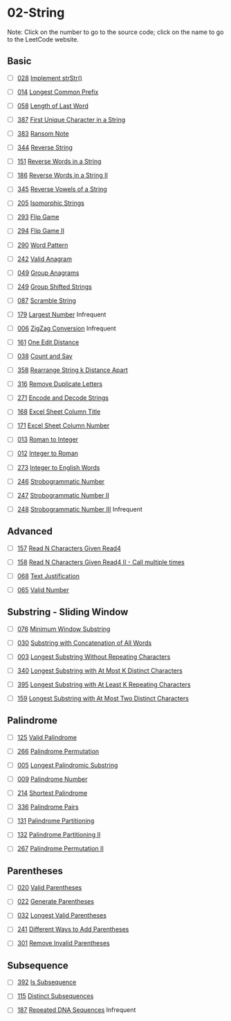 # 02-String
Note: Click on the number to go to the source code; click on the name to go to the LeetCode website.
## Basic

- [ ] [028](028_Implement_strStr().cpp) [Implement strStr()](https://leetcode.com/problems/implement-strstr/description/)

- [ ] [014](014_Longest_Common_Prefix.cpp) [Longest Common Prefix](https://leetcode.com/problems/longest-common-prefix/description/)

- [ ] [058](058_Length_of_Last_Word.cpp) [Length of Last Word](https://leetcode.com/problems/length-of-last-word/description/)

- [ ] [387](387_First_Unique_Character_in_a_String.cpp) [First Unique Character in a String](https://leetcode.com/problems/first-unique-character-in-a-string/description/)

- [ ] [383](383_Ransom_Note.cpp) [Ransom Note](https://leetcode.com/problems/ransom-note/description/)

- [ ] [344](344_Reverse_String.cpp) [Reverse String](https://leetcode.com/problems/reverse-string/description/)

- [ ] [151](151_Reverse_Words_in_a_String.cpp) [Reverse Words in a String](https://leetcode.com/problems/reverse-words-in-a-string/description/)

- [ ] [186](186_Reverse_Words_in_a_String_II.cpp) [Reverse Words in a String II](https://leetcode.com/problems/reverse-words-in-a-string-ii/description/)

- [ ] [345](345_Reverse_Vowels_of_a_String.cpp) [Reverse Vowels of a String](https://leetcode.com/problems/reverse-vowels-of-a-string/description/)

- [ ] [205](205_Isomorphic_Strings.cpp) [Isomorphic Strings](https://leetcode.com/problems/isomorphic-strings/description/)

- [ ] [293](293_Flip_Game.cpp) [Flip Game](https://leetcode.com/problems/flip-game/description/)

- [ ] [294](294_Flip_Game_II.cpp) [Flip Game II](https://leetcode.com/problems/flip-game-ii/description/)

- [ ] [290](290_Word_Pattern.cpp) [Word Pattern](https://leetcode.com/problems/word-pattern/description/)

- [ ] [242](242_Valid_Anagram.cpp) [Valid Anagram](https://leetcode.com/problems/valid-anagram/description/)

- [ ] [049](049_Group_Anagrams.cpp) [Group Anagrams](https://leetcode.com/problems/group-anagrams/description/)

- [ ] [249](249_Group_Shifted_Strings.cpp) [Group Shifted Strings](https://leetcode.com/problems/group-shifted-strings/description/)

- [ ] [087](087_Scramble_String.cpp) [Scramble String](https://leetcode.com/problems/scramble-string/description/)

- [ ] [179](179_Largest_Number.cpp) [Largest Number](https://leetcode.com/problems/largest-number/description/) Infrequent

- [ ] [006](006_ZigZag_Conversion.cpp) [ZigZag Conversion](https://leetcode.com/problems/zigzag-conversion/description/) Infrequent

- [ ] [161](161_One_Edit_Distance.cpp) [One Edit Distance](https://leetcode.com/problems/one-edit-distance/)

- [ ] [038](038_Count_and_Say.cpp) [Count and Say](https://leetcode.com/problems/count-and-say/description/)

- [ ] [358](358_Rearrange_String_k_Distance_Apart.cpp) [Rearrange String k Distance Apart](https://leetcode.com/problems/rearrange-string-k-distance-apart/description/)

- [ ] [316](316_Remove_Duplicate_Letters.cpp) [Remove Duplicate Letters](https://leetcode.com/problems/remove-duplicate-letters/description/)

- [ ] [271](271_Encode_and_Decode_Strings.cpp) [Encode and Decode Strings](https://leetcode.com/problems/encode-and-decode-strings/description/)

- [ ] [168](168_Excel_Sheet_Column_Title.cpp) [Excel Sheet Column Title](https://leetcode.com/problems/excel-sheet-column-title/description/)

- [ ] [171](171_Excel_Sheet_Column_Number.cpp) [Excel Sheet Column Number](https://leetcode.com/problems/excel-sheet-column-number/description/)

- [ ] [013](013_Roman_to_Integer.cpp) [Roman to Integer](https://leetcode.com/problems/roman-to-integer/description/)

- [ ] [012](012_Integer_to_Roman.cpp) [Integer to Roman](https://leetcode.com/problems/integer-to-roman/description/)

- [ ] [273](273_Integer_to_English_Words.cpp) [Integer to English Words](https://leetcode.com/problems/integer-to-english-words/description/)

- [ ] [246](246_Strobogrammatic_Number.cpp) [Strobogrammatic Number](https://leetcode.com/problems/strobogrammatic-number/description/)

- [ ] [247](247_Strobogrammatic_Number_II.cpp) [Strobogrammatic Number II](https://leetcode.com/problems/strobogrammatic-number-ii/description/)

- [ ] [248](248_Strobogrammatic_Number_III.cpp) [Strobogrammatic Number III](https://leetcode.com/problems/strobogrammatic-number-iii/description/) Infrequent

## Advanced

- [ ] [157](157_Read_N_Characters_Given_Read4.cpp) [Read N Characters Given Read4](https://leetcode.com/problems/read-n-characters-given-read4/description/)

- [ ] [158](158_Read_N_Characters_Given_Read4_II_-_Call_multiple_times.cpp) [Read N Characters Given Read4 II - Call multiple times](https://leetcode.com/problems/read-n-characters-given-read04-ii-call-multiple-times/description/)

- [ ] [068](068_Text_Justification.cpp) [Text Justification](https://leetcode.com/problems/text-justification/description/)

- [ ] [065](065_Valid_Number.cpp) [Valid Number](https://leetcode.com/problems/valid-number/description/)

## Substring - Sliding Window

- [ ] [076](076_Minimum_Window_Substring.cpp) [Minimum Window Substring](https://leetcode.com/problems/minimum-window-substring/description/)

- [ ] [030](030_Substring_with_Concatenation_of_All_Words.cpp) [Substring with Concatenation of All Words](https://leetcode.com/problems/substring-with-concatenation-of-all-words/description/)

- [ ] [003](003_Longest_Substring_Without_Repeating_Characters.cpp) [Longest Substring Without Repeating Characters](https://leetcode.com/problems/longest-substring-without-repeating-characters/description/)

- [ ] [340](340_Longest_Substring_with_At_Most_K_Distinct_Characters.cpp) [Longest Substring with At Most K Distinct Characters](https://leetcode.com/problems/longest-substring-with-at-most-k-distinct-characters/description/)

- [ ] [395](395_Longest_Substring_with_At_Least_K_Repeating_Characters.cpp) [Longest Substring with At Least K Repeating Characters](https://leetcode.com/problems/longest-substring-with-at-least-k-repeating-characters/description/)

- [ ] [159](159_Longest_Substring_with_At_Most_Two_Distinct_Characters.cpp) [Longest Substring with At Most Two Distinct Characters](https://leetcode.com/problems/longest-substring-with-at-most-two-distinct-characters/description/)

## Palindrome

- [ ] [125](125_Valid_Palindrome.cpp) [Valid Palindrome](https://leetcode.com/problems/valid-palindrome/description/)

- [ ] [266](266_Palindrome_Permutation.cpp) [Palindrome Permutation](https://leetcode.com/problems/palindrome-permutation/description/)

- [ ] [005](005_Longest_Palindromic_Substring.cpp) [Longest Palindromic Substring](https://leetcode.com/problems/longest-palindromic-substring/description/)

- [ ] [009](009_Palindrome_Number.cpp) [Palindrome Number](https://leetcode.com/problems/palindrome-number/description/)

- [ ] [214](214_Shortest_Palindrome.cpp) [Shortest Palindrome](https://leetcode.com/problems/shortest-palindrome/description/)

- [ ] [336](336_Palindrome_Pairs.cpp) [Palindrome Pairs](https://leetcode.com/problems/palindrome-pairs/description/)

- [ ] [131](131_Palindrome_Partitioning.cpp) [Palindrome Partitioning](https://leetcode.com/problems/palindrome-partitioning/description/)

- [ ] [132](132_Palindrome_Partitioning_II.cpp) [Palindrome Partitioning II](https://leetcode.com/problems/palindrome-partitioning-ii/description/)

- [ ] [267](267_Palindrome_Permutation_II.cpp) [Palindrome Permutation II](https://leetcode.com/problems/palindrome-permutation-ii/description/)

## Parentheses

- [ ] [020](020_Valid_Parentheses.cpp) [Valid Parentheses](https://leetcode.com/problems/valid-parentheses/description/)

- [ ] [022](022_Generate_Parentheses.cpp) [Generate Parentheses](https://leetcode.com/problems/generate-parentheses/description/)

- [ ] [032](032_Longest_Valid_Parentheses.cpp) [Longest Valid Parentheses](https://leetcode.com/problems/longest-valid-parentheses/description/)

- [ ] [241](241_Different_Ways_to_Add_Parentheses.cpp) [Different Ways to Add Parentheses](https://leetcode.com/problems/different-ways-to-add-parentheses/description/)

- [ ] [301](301_Remove_Invalid_Parentheses.cpp) [Remove Invalid Parentheses](https://leetcode.com/problems/remove-invalid-parentheses/description/)

## Subsequence

- [ ] [392](392_Is_Subsequence.cpp) [Is Subsequence](https://leetcode.com/problems/is-subsequence/description/)

- [ ] [115](115_Distinct_Subsequences.cpp) [Distinct Subsequences](https://leetcode.com/problems/distinct-subsequences/description/)

- [ ] [187](187_Repeated_DNA_Sequences.cpp) [Repeated DNA Sequences](https://leetcode.com/problems/repeated-dna-sequences/description/) Infrequent
